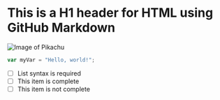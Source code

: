 # This is a H1 header for HTML using GitHub Markdown
![Image of Pikachu](https://i.pinimg.com/originals/dc/ab/b7/dcabb7fbb2f763d680d20a3d228cc6f9.jpg)
``` javascript
var myVar = "Hello, world!";
```
- [ ] List syntax is required
- [ ] This item is complete
- [ ] This item is not complete
